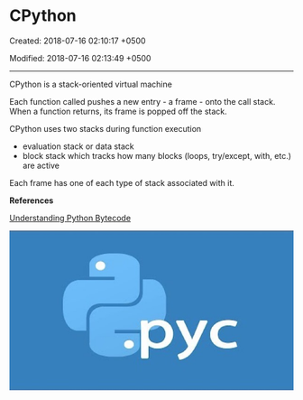 # CPython

Created: 2018-07-16 02:10:17 +0500

Modified: 2018-07-16 02:13:49 +0500

---

CPython is a stack-oriented virtual machine



Each function called pushes a new entry - a frame - onto the call stack. When a function returns, its frame is popped off the stack.



CPython uses two stacks during function execution
-   evaluation stack or data stack
-   block stack which tracks how many blocks (loops, try/except, with, etc.) are active

Each frame has one of each type of stack associated with it.



**References**

[Understanding Python Bytecode](https://www.youtube.com/watch?v=weBXlLF6an8)



![. pyc ](media/CPython-image1.jpg)

